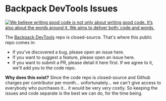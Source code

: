 # Backpack DevTools Issues

<a href="https://github.com/the-whole-fruit/manifesto"><img src="https://img.shields.io/badge/writing%20standard-the%20whole%20fruit-brightgreen" title="We believe writing good code is not only about writing good code. It’s also about the words around it. We aims to deliver both: code and words."></a>

The [Backpack DevTools](https://backpackforlaravel.com/products/DevTools) repo is closed-source. That's where this public repo comes in:

- If you've discovered a bug, please open an issue here.
- If you want to suggest a feature, please open an issue here. 
- If you want to submit a PR, please detail it here first. If we agree to it, we'll add you to the code repo.

**Why does this exist?** Since the code repo is closed-source and Github charges per contributor per month... unfortunately... we can't give access to everybody who purchases it... it would be very _very_ costly. So keeping the issues and code separate is the best we can do, for the time being.
